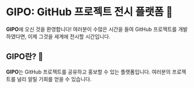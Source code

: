 # GIPO: GitHub 프로젝트 전시 플랫폼 🌟

**GIPO**에 오신 것을 환영합니다! 여러분이 수많은 시간을 들여 GitHub 프로젝트를 개발하였다면, 이제 그것을 세계에 전시할 시간입니다.

## GIPO란? 🤔
**GIPO**는 GitHub 프로젝트를 공유하고 홍보할 수 있는 플랫폼입니다. 여러분의 프로젝트를 널리 알릴 기회를 얻을 수 있습니다.
